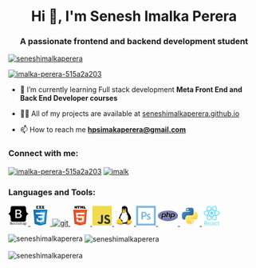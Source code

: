 <h1 align="center">Hi 👋, I'm Senesh Imalka Perera</h1>
<h3 align="center">A passionate frontend and backend development student</h3>

<p align="left"> <a href="https://github.com/ryo-ma/github-profile-trophy"><img src="https://github-profile-trophy.vercel.app/?username=seneshimalkaperera" alt="seneshimalkaperera" /></a> </p>

<p align="left"> <a href="https://twitter.com/imalka-perera-515a2a203" target="blank"><img src="https://img.shields.io/twitter/follow/imalka-perera-515a2a203?logo=twitter&style=for-the-badge" alt="imalka-perera-515a2a203" /></a> </p>

- 🌱 I’m currently learning Full stack development **Meta Front End and Back End Developer courses**

- 👨‍💻 All of my projects are available at [seneshimalkaperera.github.io](seneshimalkaperera.github.io)

- 📫 How to reach me **hpsimakaperera@gmail.com**

<h3 align="left">Connect with me:</h3>
<p align="left">
<a href="https://linkedin.com/in/imalka-perera-515a2a203" target="blank"><img align="center" src="https://raw.githubusercontent.com/rahuldkjain/github-profile-readme-generator/master/src/images/icons/Social/linked-in-alt.svg" alt="imalka-perera-515a2a203" height="30" width="40" /></a>
<a href="https://fb.com" target="blank"><img align="center" src="https://raw.githubusercontent.com/rahuldkjain/github-profile-readme-generator/master/src/images/icons/Social/facebook.svg" alt="imalk" height="30" width="40" /></a>
</p>

<h3 align="left">Languages and Tools:</h3>
<p align="left"> <a href="https://getbootstrap.com" target="_blank" rel="noreferrer"> <img src="https://raw.githubusercontent.com/devicons/devicon/master/icons/bootstrap/bootstrap-plain-wordmark.svg" alt="bootstrap" width="40" height="40"/> </a> <a href="https://www.w3schools.com/css/" target="_blank" rel="noreferrer"> <img src="https://raw.githubusercontent.com/devicons/devicon/master/icons/css3/css3-original-wordmark.svg" alt="css3" width="40" height="40"/> </a> <a href="https://git-scm.com/" target="_blank" rel="noreferrer"> <img src="https://www.vectorlogo.zone/logos/git-scm/git-scm-icon.svg" alt="git" width="40" height="40"/> </a> <a href="https://www.w3.org/html/" target="_blank" rel="noreferrer"> <img src="https://raw.githubusercontent.com/devicons/devicon/master/icons/html5/html5-original-wordmark.svg" alt="html5" width="40" height="40"/> </a> <a href="https://developer.mozilla.org/en-US/docs/Web/JavaScript" target="_blank" rel="noreferrer"> <img src="https://raw.githubusercontent.com/devicons/devicon/master/icons/javascript/javascript-original.svg" alt="javascript" width="40" height="40"/> </a> <a href="https://www.linux.org/" target="_blank" rel="noreferrer"> <img src="https://raw.githubusercontent.com/devicons/devicon/master/icons/linux/linux-original.svg" alt="linux" width="40" height="40"/> </a> <a href="https://www.photoshop.com/en" target="_blank" rel="noreferrer"> <img src="https://raw.githubusercontent.com/devicons/devicon/master/icons/photoshop/photoshop-line.svg" alt="photoshop" width="40" height="40"/> </a> <a href="https://www.php.net" target="_blank" rel="noreferrer"> <img src="https://raw.githubusercontent.com/devicons/devicon/master/icons/php/php-original.svg" alt="php" width="40" height="40"/> </a> <a href="https://www.python.org" target="_blank" rel="noreferrer"> <img src="https://raw.githubusercontent.com/devicons/devicon/master/icons/python/python-original.svg" alt="python" width="40" height="40"/> </a> <a href="https://reactjs.org/" target="_blank" rel="noreferrer"> <img src="https://raw.githubusercontent.com/devicons/devicon/master/icons/react/react-original-wordmark.svg" alt="react" width="40" height="40"/> </a> </p>

<p><img align="left" src="https://github-readme-stats.vercel.app/api/top-langs?username=seneshimalkaperera&show_icons=true&locale=en&layout=compact" alt="seneshimalkaperera" /></p>

<p>&nbsp;<img align="center" src="https://github-readme-stats.vercel.app/api?username=seneshimalkaperera&show_icons=true&locale=en" alt="seneshimalkaperera" /></p>

<p><img align="center" src="https://github-readme-streak-stats.herokuapp.com/?user=seneshimalkaperera&" alt="seneshimalkaperera" /></p>

<!---
SeneshImalkaPerera/SeneshImalkaPerera is a ✨ special ✨ repository because its `README.md` (this file) appears on your GitHub profile.
You can click the Preview link to take a look at your changes.
--->
